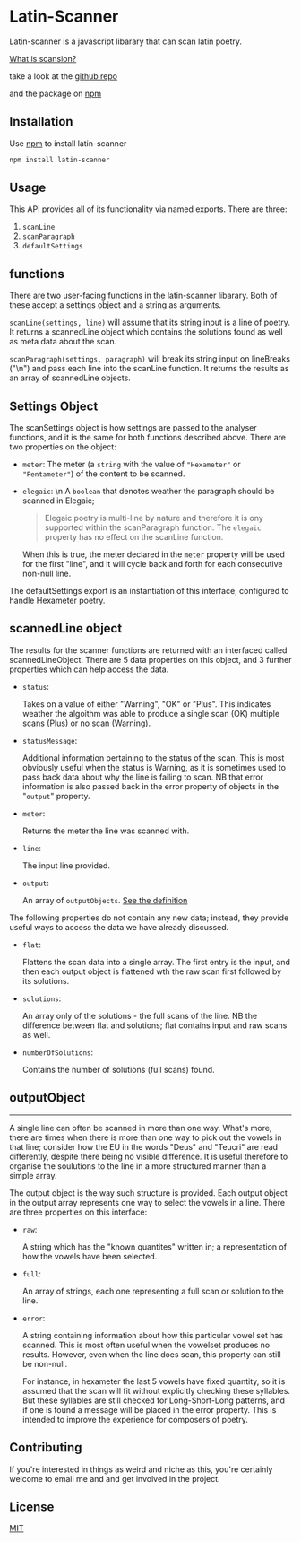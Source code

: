 # Latin-Scanner

Latin-scanner is a javascript libarary that can scan latin poetry.

[What is scansion?](https://latin-scan.com/#/about)

take a look at the [github repo](https://github.com/JakeTrevor/latin-scanner)

and the package on [npm](https://www.npmjs.com/package/latin-scanner)

## Installation

Use [npm](https://www.npmjs.com/) to install latin-scanner

```bash
npm install latin-scanner
```

## Usage

This API provides all of its functionality via named exports. There are three:

1. `scanLine`
2. `scanParagraph`
3. `defaultSettings`

## functions

There are two user-facing functions in the latin-scanner libarary. Both of these accept a settings object and a string as arguments.

`scanLine(settings, line)` will assume that its string input is a line of poetry. It returns a scannedLine object which contains the solutions found as well as meta data about the scan.

`scanParagraph(settings, paragraph)` will break its string input on lineBreaks ("\n") and pass each line into the scanLine function. It returns the results as an array of scannedLine objects.

## Settings Object

The scanSettings object is how settings are passed to the analyser functions, and it is the same for both functions described above. There are two properties on the object:

- `meter`:
  The meter (a `string` with the value of `"Hexameter"` or `"Pentameter"`) of the content to be scanned.
- `elegaic`: \n
  A `boolean` that denotes weather the paragraph should be scanned in Elegaic;

  > Elegaic poetry is multi-line by nature and therefore it is ony supported within the scanParagraph function. The `elegaic` property has no effect on the scanLine function.

  When this is true, the meter declared in the `meter` property will be used for the first "line", and it will cycle back and forth for each consecutive non-null line.

The defaultSettings export is an instantiation of this interface, configured to handle Hexameter poetry.

## scannedLine object

The results for the scanner functions are returned with an interfaced called scannedLineObject.
There are 5 data properties on this object, and 3 further properties which can help access the data.

- `status`:

  Takes on a value of either "Warning", "OK" or "Plus". This indicates weather the algoithm was able to produce a single scan (OK) multiple scans (Plus) or no scan (Warning).

- `statusMessage`:

  Additional information pertaining to the status of the scan. This is most obviously useful when the status is Warning, as it is sometimes used to pass back data about why the line is failing to scan. NB that error information is also passed back in the error property of objects in the "`output`" property.

- `meter`:

  Returns the meter the line was scanned with.

- `line`:

  The input line provided.

- `output`:

  An array of `outputObjects`. [See the definition](#outputObject)

The following properties do not contain any new data; instead, they provide useful ways to access the data we have already discussed.

- `flat`:

  Flattens the scan data into a single array. The first entry is the input, and then each output object is flattened wth the raw scan first followed by its solutions.

- `solutions`:

  An array only of the solutions - the full scans of the line. NB the difference between flat and solutions; flat contains input and raw scans as well.

- `numberOfSolutions`:

  Contains the number of solutions (full scans) found.

## outputObject

---

A single line can often be scanned in more than one way. What's more, there are times when there is more than one way to pick out the vowels in that line; consider how the EU in the words "Deus" and "Teucri" are read differently, despite there being no visible difference. It is useful therefore to organise the soulutions to the line in a more structured manner than a simple array.

The output object is the way such structure is provided. Each output object in the output array represents one way to select the vowels in a line. There are three properties on this interface:

- `raw`:

  A string which has the "known quantites" written in; a representation of how the vowels have been selected.

- `full`:

  An array of strings, each one representing a full scan or solution to the line.

- `error`:

  A string containing information about how this particular vowel set has scanned. This is most often useful when the vowelset produces no results. However, even when the line does scan, this property can still be non-null.

  For instance, in hexameter the last 5 vowels have fixed quantity, so it is assumed that the scan will fit without explicitly checking these syllables. But these syllables are still checked for Long-Short-Long patterns, and if one is found a message will be placed in the error property. This is intended to improve the experience for composers of poetry.

## Contributing

If you're interested in things as weird and niche as this, you're certainly welcome to email me and and get involved in the project.

## License

[MIT](https://choosealicense.com/licenses/mit/)
